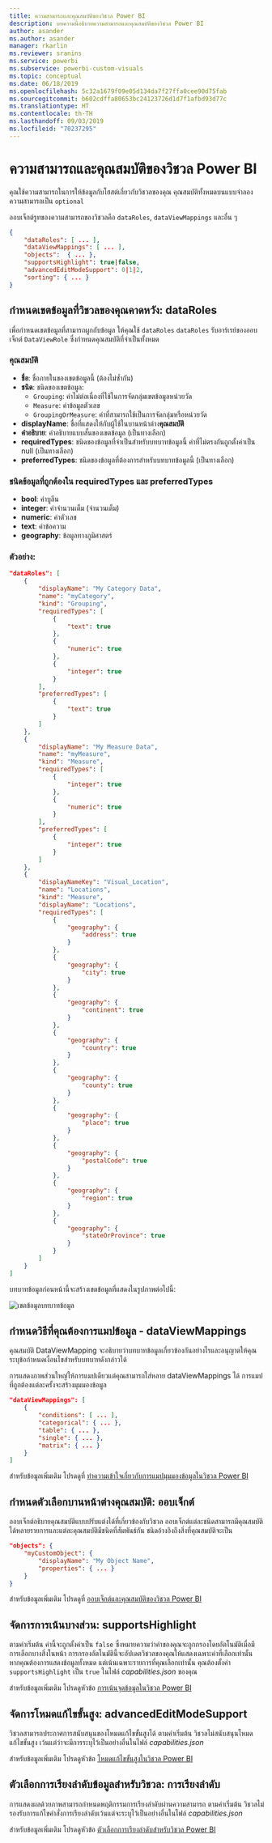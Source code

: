 ```yaml
---
title: ความสามารถและคุณสมบัติของวิชวล Power BI
description: บทความนี้อธิบายความสามารถและคุณสมบัติของวิชวล Power BI
author: asander
ms.author: asander
manager: rkarlin
ms.reviewer: sranins
ms.service: powerbi
ms.subservice: powerbi-custom-visuals
ms.topic: conceptual
ms.date: 06/18/2019
ms.openlocfilehash: 5c32a1679f09e05d134da7f27ffa0cee90d75fab
ms.sourcegitcommit: b602cdffa80653bc24123726d1d7f1afbd93d77c
ms.translationtype: HT
ms.contentlocale: th-TH
ms.lasthandoff: 09/03/2019
ms.locfileid: "70237295"
---
```

# <a name="capabilities-and-properties-of-power-bi-visuals"></a>ความสามารถและคุณสมบัติของวิชวล Power BI 

คุณใช้ความสามารถในการให้ข้อมูลกับโฮสต์เกี่ยวกับวิชวลของคุณ คุณสมบัติทั้งหมดบนแบบจำลองความสามารถเป็น `optional`

ออบเจ็กต์รูทของความสามารถของวิชวลคือ `dataRoles`, `dataViewMappings` และอื่น ๆ

```json
{
    "dataRoles": [ ... ],
    "dataViewMappings": [ ... ],
    "objects":  { ... },
    "supportsHighlight": true|false,
    "advancedEditModeSupport": 0|1|2,
    "sorting": { ... }
}

```

## <a name="define-the-data-fields-that-your-visual-expects-dataroles"></a>กำหนดเขตข้อมูลที่วิชวลของคุณคาดหวัง: dataRoles

เพื่อกำหนดเขตข้อมูลที่สามารถผูกกับข้อมูล ให้คุณใช้ `dataRoles` `dataRoles` รับอาร์เรย์ของออบเจ็กต์ `DataViewRole` ซึ่งกำหนดคุณสมบัติที่จำเป็นทั้งหมด

### <a name="properties"></a>คุณสมบัติ

* **ชื่อ**: ชื่อภายในของเขตข้อมูลนี้ (ต้องไม่ซ้ำกัน)
* **ชนิด**: ชนิดของเขตข้อมูล:
    * `Grouping`: ค่าไม่ต่อเนื่องที่ใช้ในการจัดกลุ่มเขตข้อมูลหน่วยวัด
    * `Measure`: ค่าข้อมูลตัวเลข
    * `GroupingOrMeasure`: ค่าที่สามารถใช้เป็นการจัดกลุ่มหรือหน่วยวัด
* **displayName**: ชื่อที่แสดงให้กับผู้ใช้ในบานหน้าต่าง**คุณสมบัติ**
* **คำอธิบาย**: คำอธิบายแบบสั้นของเขตข้อมูล (เป็นทางเลือก)
* **requiredTypes**: ชนิดของข้อมูลที่จำเป็นสำหรับบทบาทข้อมูลนี้ ค่าที่ไม่ตรงกันถูกตั้งค่าเป็น null (เป็นทางเลือก)
* **preferredTypes**: ชนิดของข้อมูลที่ต้องการสำหรับบทบาทข้อมูลนี้ (เป็นทางเลือก)

### <a name="valid-data-types-in-requiredtypes-and-preferredtypes"></a>ชนิดข้อมูลที่ถูกต้องใน requiredTypes และ preferredTypes

* **bool**: ค่าบูลีน
* **integer**: ค่าจำนวนเต็ม (จำนวนเต็ม)
* **numeric**: ค่าตัวเลข
* **text**: ค่าข้อความ
* **geography**: ข้อมูลทางภูมิศาสตร์

### <a name="example"></a>ตัวอย่าง:

```json
"dataRoles": [
    {
        "displayName": "My Category Data",
        "name": "myCategory",
        "kind": "Grouping",
        "requiredTypes": [
            {
                "text": true
            },
            {
                "numeric": true
            },
            {
                "integer": true
            }
        ],
        "preferredTypes": [
            {
                "text": true
            }
        ]
    },
    {
        "displayName": "My Measure Data",
        "name": "myMeasure",
        "kind": "Measure",
        "requiredTypes": [
            {
                "integer": true
            },
            {
                "numeric": true
            }
        ],
        "preferredTypes": [
            {
                "integer": true
            }
        ]
    },
    {
        "displayNameKey": "Visual_Location",
        "name": "Locations",
        "kind": "Measure",
        "displayName": "Locations",
        "requiredTypes": [
            {
                "geography": {
                    "address": true
                }
            },
            {
                "geography": {
                    "city": true
                }
            },
            {
                "geography": {
                    "continent": true
                }
            },
            {
                "geography": {
                    "country": true
                }
            },
            {
                "geography": {
                    "county": true
                }
            },
            {
                "geography": {
                    "place": true
                }
            },
            {
                "geography": {
                    "postalCode": true
                }
            },
            {
                "geography": {
                    "region": true
                }
            },
            {
                "geography": {
                    "stateOrProvince": true
                }
            }
        ]
    }
]
```

บทบาทข้อมูลก่อนหน้านี้จะสร้างเขตข้อมูลที่แสดงในรูปภาพต่อไปนี้:

![เขตข้อมูลบทบาทข้อมูล](./media/data-role-display.png)

## <a name="define-how-you-want-the-data-mapped-dataviewmappings"></a>กำหนดวิธีที่คุณต้องการแมปข้อมูล - dataViewMappings

คุณสมบัติ DataViewMapping จะอธิบายว่าบทบาทข้อมูลเกี่ยวข้องกันอย่างไรและอนุญาตให้คุณระบุข้อกำหนดเงื่อนไขสำหรับบทบาทดังกล่าวได้

การแสดงภาพส่วนใหญ่ให้การแมปเดียวแต่คุณสามารถใส่หลาย dataViewMappings ได้ การแมปที่ถูกต้องแต่ละครั้งจะสร้างมุมมองข้อมูล 

```json
"dataViewMappings": [
    {
        "conditions": [ ... ],
        "categorical": { ... },
        "table": { ... },
        "single": { ... },
        "matrix": { ... }
    }
]
```

สำหรับข้อมูลเพิ่มเติม โปรดดูที่ [ทำความเข้าใจเกี่ยวกับการแมปมุมมองข้อมูลในวิชวล Power BI](dataview-mappings.md)

## <a name="define-property-pane-options-objects"></a>กำหนดตัวเลือกบานหน้าต่างคุณสมบัติ: ออบเจ็กต์

ออบเจ็กต์อธิบายคุณสมบัติแบบปรับแต่งได้ที่เกี่ยวข้องกับวิชวล ออบเจ็กต์แต่ละชนิดสามารถมีคุณสมบัติได้หลายรายการและแต่ละคุณสมบัติมีชนิดที่สัมพันธ์กัน ชนิดอ้างอิงถึงสิ่งที่คุณสมบัติจะเป็น 

```json
"objects": {
    "myCustomObject": {
        "displayName": "My Object Name",
        "properties": { ... }
    }
}
```

สำหรับข้อมูลเพิ่มเติม โปรดดูที่ [ออบเจ็กต์และคุณสมบัติของวิชวล Power BI](objects-properties.md)

## <a name="handle-partial-highlighting-supportshighlight"></a>จัดการการเน้นบางส่วน: supportsHighlight

ตามค่าเริ่มต้น ค่านี้จะถูกตั้งค่าเป็น `false` ซึ่งหมายความว่าค่าของคุณจะถูกกรองโดยอัตโนมัติเมื่อมีการเลือกบางสิ่งในหน้า การกรองอัตโนมัตินี้จะอัปเดตวิชวลของคุณให้แสดงเฉพาะค่าที่เลือกเท่านั้น หากคุณต้องการแสดงข้อมูลทั้งหมด แต่เน้นเฉพาะรายการที่คุณเลือกเท่านั้น คุณต้องตั้งค่า `supportsHighlight` เป็น `true` ในไฟล์ *capabilities.json* ของคุณ

สำหรับข้อมูลเพิ่มเติม โปรดดูหัวข้อ [การเน้นจุดข้อมูลในวิชวล Power BI](highlight.md)

## <a name="handle-advanced-edit-mode-advancededitmodesupport"></a>จัดการโหมดแก้ไขขั้นสูง: advancedEditModeSupport

วิชวลสามารถประกาศการสนับสนุนของโหมดแก้ไขขั้นสูงได้ ตามค่าเริ่มต้น วิชวลไม่สนับสนุนโหมดแก้ไขขั้นสูง เว้นแต่ว่าจะมีการระบุไว้เป็นอย่างอื่นในไฟล์ *capabilities.json*

สำหรับข้อมูลเพิ่มเติม โปรดดูหัวข้อ [โหมดแก้ไขขั้นสูงในวิชวล Power BI](advanced-edit-mode.md)

## <a name="data-sorting-options-for-visual-sorting"></a>ตัวเลือกการเรียงลำดับข้อมูลสำหรับวิชวล: การเรียงลำดับ

การแสดงผลด้วยภาพสามารถกำหนดพฤติกรรมการเรียงลำดับผ่านความสามารถ ตามค่าเริ่มต้น วิชวลไม่รองรับการแก้ไขคำสั่งการเรียงลำดับเว้นแต่จะระบุไว้เป็นอย่างอื่นในไฟล์ *capabilities.json*

สำหรับข้อมูลเพิ่มเติม โปรดดูหัวข้อ [ตัวเลือกการเรียงลำดับสำหรับวิชวล Power BI](sort-options.md)
